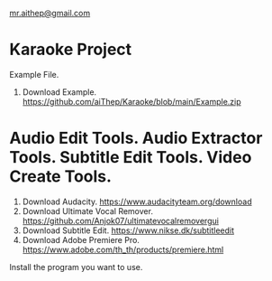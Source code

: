 mr.aithep@gmail.com
# Karaoke Project

Example File.
1. Download Example. https://github.com/aiThep/Karaoke/blob/main/Example.zip

# Audio Edit Tools. Audio Extractor Tools. Subtitle Edit Tools. Video Create Tools.
1. Download Audacity. https://www.audacityteam.org/download
2. Download Ultimate Vocal Remover. https://github.com/Anjok07/ultimatevocalremovergui
3. Download Subtitle Edit. https://www.nikse.dk/subtitleedit
4. Download Adobe Premiere Pro. https://www.adobe.com/th_th/products/premiere.html

Install the program you want to use.

